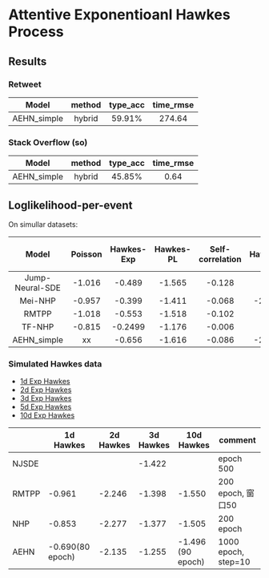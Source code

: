 # Attentive Exponentioanl Hawkes Process


## Results

### Retweet
| Model | method | type_acc | time_rmse |
| :----:| :-----: | :------: | :-------: |
| AEHN_simple |	hybrid|  59.91% | 274.64 |


### Stack Overflow (so)
| Model | method | type_acc | time_rmse |
| :----:| :-----: | :------: | :-------: |
| AEHN_simple |   hybrid  | 45.85%   |   0.64    |



## Loglikelihood-per-event
On simullar datasets:

| Model | Poisson | Hawkes-Exp | Hawkes-PL | Self-correlation | 2d Hawkes-Exp | 3d Hawkes-Exp
| :--------: | :----------: | :--------: | :----------: | :--------: | :----------: | :--------: |
| Jump-Neural-SDE | -1.016 | -0.489 | -1.565 | -0.128 | xx | xx |
| Mei-NHP | -0.957 | -0.399 | -1.411 | -0.068| -2.287 | -1.377 |
| RMTPP | -1.018 | -0.553 | -1.518 | -0.102 | xx | xx|
| TF-NHP | -0.815 | -0.2499 | -1.176 | -0.006| xx | xx |
| AEHN_simple | xx | -0.656 | -1.616 | -0.086 | -2.135 | -1.255 |


### Simulated Hawkes data

- [1d Exp Hawkes](https://pan.baidu.com/s/1IyummK-4ZbCsXjAPAQw6Ig)
- [2d Exp Hawkes](https://pan.baidu.com/s/1x75plmF_DYogY3IvN_gImQ)
- [3d Exp Hawkes](https://pan.baidu.com/s/1PgmZEY5ICFYXMpUKXj-k3Q)
- [5d Exp Hawkes](https://pan.baidu.com/s/1HX513dGqkk6EnrtaQSZdcQ)
- [10d Exp Hawkes](https://pan.baidu.com/s/1YAGBwecVOkR_GC0mJ6NY3g)

|  |1d Hawkes |2d Hawkes  |  3d Hawkes |10d Hawkes | comment |
|--| --| ---|---|---| ---|
| NJSDE|  |    |  -1.422 |  | epoch 500  |
| RMTPP| -0.961 | -2.246  | -1.398 | -1.550 | 200 epoch, 窗口50  |
| NHP |   -0.853|  -2.277  |  -1.377    | -1.505    | 200 epoch |
| AEHN | -0.690(80 epoch) |  -2.135   | -1.255 | -1.496 (90 epoch) | 1000 epoch, step=10 |
